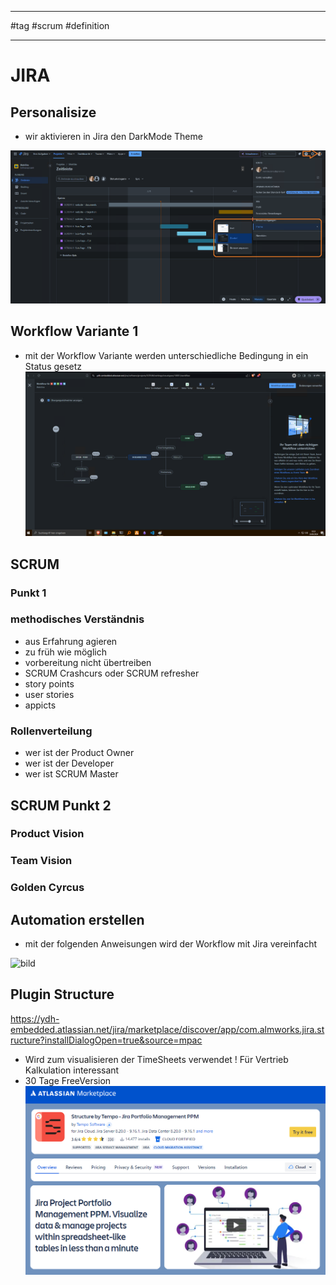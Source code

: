 --------------------------------------------------------------------------------------------
#tag
#scrum
#definition

--------------------------------------------------------------------------------------------

# JIRA

## Personalisize 

- wir aktivieren in Jira den DarkMode Theme

![](./screen/Jira%20-%20Darkmode.png)

## Workflow Variante 1

- mit der Workflow Variante werden unterschiedliche Bedingung in ein Status gesetz
![bild](./screen/Jira%20-%20Workflow%20Variant%201.png)
## SCRUM 

### Punkt 1

### methodisches Verständnis

- aus Erfahrung agieren
- zu früh wie möglich
- vorbereitung nicht übertreiben
- SCRUM Crashcurs oder SCRUM refresher
- story points
- user stories
- appicts

### Rollenverteilung

- wer ist der Product Owner
- wer ist der Developer
- wer ist SCRUM Master

## SCRUM Punkt 2

### Product Vision

### Team Vision

### Golden Cyrcus

## Automation erstellen

- mit der folgenden Anweisungen wird der Workflow mit Jira vereinfacht

![bild](./screen/Jira%20-%20Automation%20erstellen.png)
## Plugin Structure

https://ydh-embedded.atlassian.net/jira/marketplace/discover/app/com.almworks.jira.structure?installDialogOpen=true&source=mpac

- Wird zum visualisieren der TimeSheets verwendet ! Für Vertrieb Kalkulation interessant 
- 30 Tage FreeVersion
![bild](./screen/Jira%20-%20Plugin%20Structure.png)


